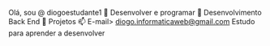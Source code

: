  Olá, sou @ diogoestudante1
👀 Desenvolver e programar
🌱 Desenvolvimento Back End
💞️ Projetos
📫 E-mail> diogo.informaticaweb@gmail.com
Estudo para aprender a desenvolver
